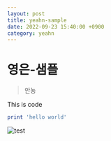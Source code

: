 ```yaml
---
layout: post
title: yeahn-sample
date: 2022-09-23 15:40:00 +0900
category: yeahn
---
```

# 영은-샘플
> 안뇽

This is code
```ruby
print 'hello world'
```
![test](/images/screenshot-1.png)